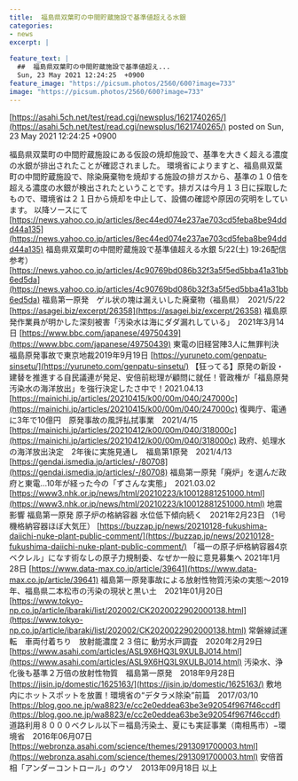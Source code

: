```yaml
---
title:  福島県双葉町の中間貯蔵施設で基準値超える水銀  
categories:
- news
excerpt: |
  
feature_text: |
  ##  福島県双葉町の中間貯蔵施設で基準値超え...
  Sun, 23 May 2021 12:24:25  +0900
feature_image: "https://picsum.photos/2560/600?image=733"
image: "https://picsum.photos/2560/600?image=733"
---
```


[https://asahi.5ch.net/test/read.cgi/newsplus/1621740265/](https://asahi.5ch.net/test/read.cgi/newsplus/1621740265/)
posted on Sun, 23 May 2021 12:24:25  +0900

<!--more-->

福島県双葉町の中間貯蔵施設にある仮設の焼却施設で、基準を大きく超える濃度の水銀が排出されたことが確認されました。 環境省によりますと、福島県双葉町の中間貯蔵施設で、除染廃棄物を焼却する施設の排ガスから、基準の１０倍を超える濃度の水銀が検出されたということです。排ガスは今月１３日に採取したもので、環境省は２１日から焼却を中止して、設備の確認や原因の究明をしています。 以降ソースにて [https://news.yahoo.co.jp/articles/8ec44ed074e237ae703cd5feba8be94ddd44a135](https://news.yahoo.co.jp/articles/8ec44ed074e237ae703cd5feba8be94ddd44a135) 福島県双葉町の中間貯蔵施設で基準値超える水銀 5/22(土) 19:26配信 参考） [https://news.yahoo.co.jp/articles/4c90769bd086b32f3a5f5ed5bba41a31bb6ed5da](https://news.yahoo.co.jp/articles/4c90769bd086b32f3a5f5ed5bba41a31bb6ed5da) 福島第一原発　ゲル状の塊は漏えいした廃棄物（福島県）　2021/5/22 [https://asagei.biz/excerpt/26358](https://asagei.biz/excerpt/26358) 福島原発作業員が明かした深刻被害「汚染水は海にダダ漏れしている」　2021年3月14日 [https://www.bbc.com/japanese/49750439](https://www.bbc.com/japanese/49750439) 東電の旧経営陣3人に無罪判決　福島原発事故で東京地裁2019年9月19日 [https://yuruneto.com/genpatu-sinsetu/](https://yuruneto.com/genpatu-sinsetu/) 【狂ってる】原発の新設・建替を推進する自民議連が発足、安倍前総理が顧問に就任！菅政権が「福島原発汚染水の海洋放出」を強行決定したさ中で！2021.04.13 [https://mainichi.jp/articles/20210415/k00/00m/040/247000c](https://mainichi.jp/articles/20210415/k00/00m/040/247000c) 復興庁、電通に3年で10億円　原発事故の風評払拭事業　2021/4/15 [https://mainichi.jp/articles/20210412/k00/00m/040/318000c](https://mainichi.jp/articles/20210412/k00/00m/040/318000c) 政府、処理水の海洋放出決定　2年後に実施見通し　福島第1原発　2021/4/13 [https://gendai.ismedia.jp/articles/-/80708](https://gendai.ismedia.jp/articles/-/80708) 福島第一原発「廃炉」を選んだ政府と東電…10年が経った今の「ずさんな実態」　2021.03.02 [https://www3.nhk.or.jp/news/html/20210223/k10012881251000.html](https://www3.nhk.or.jp/news/html/20210223/k10012881251000.html) 地震影響 福島第一原発 原子炉の格納容器 水位低下傾向続く　2021年2月23日 （1号機格納容器ほぼ大気圧） [https://buzzap.jp/news/20210128-fukushima-daiichi-nuke-plant-public-comment/](https://buzzap.jp/news/20210128-fukushima-daiichi-nuke-plant-public-comment/) 「福一の原子炉格納容器4京ベクレル」になす術なしの原子力規制委、なぜか一般に意見募集へ 2021年1月28日 [https://www.data-max.co.jp/article/39641](https://www.data-max.co.jp/article/39641) 福島第一原発事故による放射性物質汚染の実態〜2019年、福島県二本松市の汚染の現状と黒い土　2021年01月20日 [https://www.tokyo-np.co.jp/article/ibaraki/list/202002/CK2020022902000138.html](https://www.tokyo-np.co.jp/article/ibaraki/list/202002/CK2020022902000138.html) 常磐線試運転　車両付着ちり　放射能濃度２３倍に 動労水戸調査　2020年2月29日 [https://www.asahi.com/articles/ASL9X6HQ3L9XULBJ014.html](https://www.asahi.com/articles/ASL9X6HQ3L9XULBJ014.html) 汚染水、浄化後も基準２万倍の放射性物質　福島第一原発　2018年9月28日 [https://jisin.jp/domestic/1625163/](https://jisin.jp/domestic/1625163/) 敷地内にホットスポットを放置！環境省の“デタラメ除染”前篇　2017/03/10 [https://blog.goo.ne.jp/wa8823/e/cc2e0eddea63be3e92054f967f46ccdf](https://blog.goo.ne.jp/wa8823/e/cc2e0eddea63be3e92054f967f46ccdf) 道路利用８０００ベクレル以下＝福島汚染土、夏にも実証事業（南相馬市）−環境省　2016年06月07日 [https://webronza.asahi.com/science/themes/2913091700003.html](https://webronza.asahi.com/science/themes/2913091700003.html) 安倍首相「アンダーコントロール」のウソ　2013年09月18日 以上
